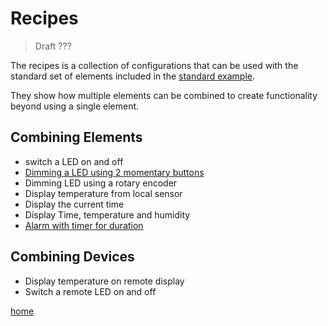 # Recipes

> Draft ???

The recipes is a collection of configurations that can be used with the standard set of elements included in the [standard example](examples/standard).

They show how multiple elements can be combined to create functionality beyond using a single element.

## Combining Elements

* switch a LED on and off
* [Dimming a LED using 2 momentary buttons](recipes/led)
* Dimming LED using a rotary encoder
* Display temperature from local sensor
* Display the current time
* Display Time, temperature and humidity
* [Alarm with timer for duration](recipes/alarm.md)

## Combining Devices

* Display temperature on remote display 
* Switch a remote LED on and off


[home](home.md)